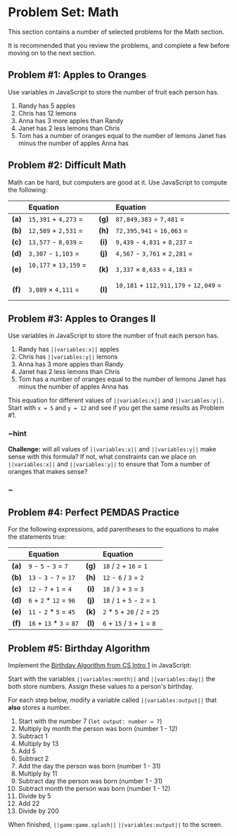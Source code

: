 # Problem Set: Math

This section contains a number of selected problems for the Math section.

It is recommended that you review the problems, and complete a few before
moving on to the next section.

## Problem #1: Apples to Oranges

Use variables in JavaScript to store the number of fruit each person has.

1. Randy has 5 apples
2. Chris has 12 lemons
3. Anna has 3 more apples than Randy
4. Janet has 2 less lemons than Chris
5. Tom has a number of oranges equal to the number of lemons Janet has
minus the number of apples Anna has

## Problem #2: Difficult Math

Math can be hard, but computers are good at it. Use JavaScript to
compute the following:

|           | Equation                                      |         | Equation                                                        |
| :-----:   | :-------------------------------------------- | :-----: | :-------------------------------------------------------------- |
| **(a)**   | ``15,391`` + ``4,273`` =                      | **(g)** | ``87,849,383`` &divide; ``7,481`` =                             |
| **(b)**   | ``12,589`` + ``2,531`` =                      | **(h)** | ``72,395,941`` &divide; ``16,063`` =                            |
| **(c)**   | ``13,577`` - ``8,039`` =                      | **(i)** | ``9,439`` - ``4,831`` + ``8,237`` =                             |
| **(d)**   | ``3,307`` - ``1,103`` =                       | **(j)** | ``4,567`` - ``3,761`` &times; ``2,281`` =                       |
| **(e)**   | ``10,177`` &times; ``13,159`` = &nbsp;&nbsp;  | **(k)** | ``3,337`` &times; ``8,633`` &divide; ``4,183`` =                |
| **(f)**   | ``3,089`` &times; ``4,111`` =                 | **(l)** | ``10,181`` + ``112,911,179`` &divide; ``12,049`` = &nbsp;&nbsp; |

## Problem #3: Apples to Oranges II

Use variables in JavaScript to store the number of fruit each person has.

1. Randy has ``||variables:x||`` apples
2. Chris has ``||variables:y||`` lemons
3. Anna has 3 more apples than Randy
4. Janet has 2 less lemons than Chris
5. Tom has a number of oranges equal to the number of lemons Janet has
minus the number of apples Anna has

This equation for different values of ``||variables:x||`` and ``||variables:y||``.
Start with ``x = 5`` and ``y = 12`` and see if you get the same results as Problem #1.

### ~hint

**Challenge:** will all values of ``||variables:x||`` and ``||variables:y||`` make
sense with this formula?
If not, what constraints can we place on ``||variables:x||`` and ``||variables:y||``
to ensure that Tom a number of oranges that makes sense?

### ~

## Problem #4: Perfect PEMDAS Practice

For the following expressions, add parentheses to the equations to make the
statements true:

|           | Equation                          |           | Equation                                  |
| :-------: | :-------------------------------- | :-------: | :---------------------------------------- |
| **(a)**   | ``9`` - ``5`` - ``3`` = ``7``     | **(g)**   | ``18`` / ``2`` + ``16`` = ``1``           |
| **(b)**   | ``13`` - ``3`` - ``7`` = ``17``   | **(h)**   | ``12`` - ``6`` / ``3`` = ``2``            |
| **(c)**   | ``12`` - ``7`` + ``1`` = ``4``    | **(i)**   | ``18`` / ``3`` + ``3`` = ``3``            |
| **(d)**   | ``6`` + ``2`` * ``12`` = ``96``   | **(j)**   | ``18`` / ``1`` + ``5`` - ``2`` = ``1``    |
| **(e)**   | ``11`` - ``2`` * ``5`` = ``45``   | **(k)**   | ``2`` * ``5`` + ``20`` / ``2`` = ``25``   |
| **(f)**   | ``16`` + ``13`` * ``3`` = ``87``  | **(l)**   | ``6`` + ``15`` / ``3`` + ``1`` = ``8``    |

## Problem #5: Birthday Algorithm

Implement the [Birthday Algorithm from CS Intro 1](/courses/csintro1/intro/birthday-algorithm)
in JavaScript:

Start with the variables ``||variables:month||`` and ``||variables:day||``
the both store numbers.
Assign these values to a person's birthday.

For each step below, modify a variable called ``||variables:output||``
that **also** stores a number.

1. Start with the number 7 (``let output: number = 7``)
2. Multiply by month the person was born (number 1 - 12)
3. Subtract 1
4. Multiply by 13
5. Add 5
6. Subtract 2
7. Add the day the person was born (number 1 - 31)
8. Multiply by 11
8. Subtract day the person was born (number 1 - 31)
10. Subtract month the person was born (number 1 - 12)
11. Divide by 5
12. Add 22
13. Divide by 200

When finished, ``||game:game.splash||`` ``||variables:output||`` to the screen.